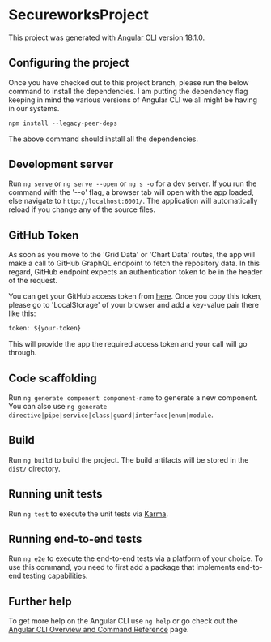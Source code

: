 # SecureworksProject

This project was generated with [Angular CLI](https://github.com/angular/angular-cli) version 18.1.0.

## Configuring the project

Once you have checked out to this project branch, please run the below command to install the dependencies. I am putting the dependency flag keeping in mind the various versions of Angular CLI we all might be having in our systems.

```ts
npm install --legacy-peer-deps
```

The above command should install all the dependencies.

## Development server

Run `ng serve` or `ng serve --open` or `ng s -o` for a dev server. If you run the command with the '--o' flag, a browser tab will open with the app loaded, else navigate to `http://localhost:6001/`. The application will automatically reload if you change any of the source files.

## GitHub Token

As soon as you move to the 'Grid Data' or 'Chart Data' routes, the app will make a call to GitHub GraphQL endpoint to fetch the repository data. In this regard, GitHub endpoint expects an authentication token to be in the header of the request.

You can get your GitHub access token from [here](https://github.com/settings/apps). Once you copy this token, please go to 'LocalStorage' of your browser and add a key-value pair there like this:

```js
token: ${your-token}
```

This will provide the app the required access token and your call will go through.

## Code scaffolding

Run `ng generate component component-name` to generate a new component. You can also use `ng generate directive|pipe|service|class|guard|interface|enum|module`.

## Build

Run `ng build` to build the project. The build artifacts will be stored in the `dist/` directory.

## Running unit tests

Run `ng test` to execute the unit tests via [Karma](https://karma-runner.github.io).

## Running end-to-end tests

Run `ng e2e` to execute the end-to-end tests via a platform of your choice. To use this command, you need to first add a package that implements end-to-end testing capabilities.

## Further help

To get more help on the Angular CLI use `ng help` or go check out the [Angular CLI Overview and Command Reference](https://angular.dev/tools/cli) page.
